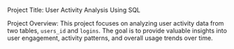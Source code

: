 Project Title: User Activity Analysis Using SQL 

Project Overview:
This project focuses on analyzing user activity data from two tables, `users_id` and `logins`. The goal is to provide valuable insights into user engagement, activity patterns, and overall usage trends over time. 
